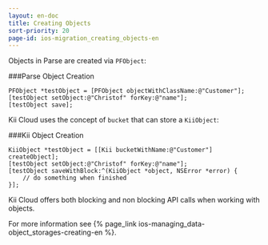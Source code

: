 ```yaml
---
layout: en-doc
title: Creating Objects
sort-priority: 20
page-id: ios-migration_creating_objects-en
---
```

Objects in Parse are created via `PFObject`:

###Parse Object Creation
```objc
PFObject *testObject = [PFObject objectWithClassName:@"Customer"];
[testObject setObject:@"Christof" forKey:@"name"];
[testObject save];
```

Kii Cloud uses the concept of `bucket` that can store a `KiiObject`:

###Kii Object Creation
```objc
KiiObject *testObject = [[Kii bucketWithName:@"Customer"] createObject];
[testObject setObject:@"Christof" forKey:@"name"];
[testObject saveWithBlock:^(KiiObject *object, NSError *error) {
    // do something when finished
}];
```

Kii Cloud offers both blocking and non blocking API calls when working with objects.

For more information see {% page_link ios-managing_data-object_storages-creating-en %}.